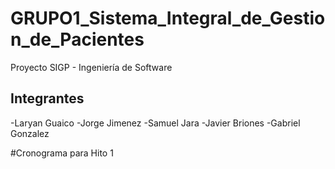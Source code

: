 # GRUPO1_Sistema_Integral_de_Gestion_de_Pacientes
Proyecto SIGP - Ingeniería de Software

## Integrantes 
-Laryan Guaico
-Jorge Jimenez
-Samuel Jara
-Javier Briones
-Gabriel Gonzalez

#Cronograma para Hito 1
